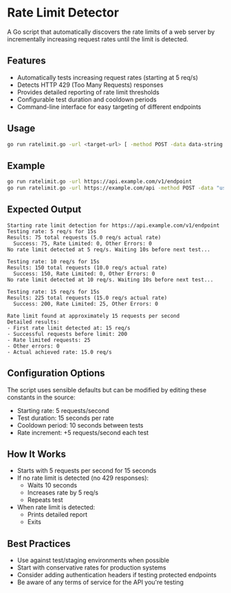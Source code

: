 # Rate Limit Detector

A Go script that automatically discovers the rate limits of a web server by incrementally increasing request rates until the limit is detected.

## Features

- Automatically tests increasing request rates (starting at 5 req/s)
- Detects HTTP 429 (Too Many Requests) responses
- Provides detailed reporting of rate limit thresholds
- Configurable test duration and cooldown periods
- Command-line interface for easy targeting of different endpoints

## Usage

```bash
go run ratelimit.go -url <target-url> [ -method POST -data data-string ]
```

## Example

```bash
go run ratelimit.go -url https://api.example.com/v1/endpoint
go run ratelimit.go -url https://example.com/api -method POST -data "username=test&password=1234"
```

## Expected Output

```text
Starting rate limit detection for https://api.example.com/v1/endpoint
Testing rate: 5 req/s for 15s
Results: 75 total requests (5.0 req/s actual rate)
  Success: 75, Rate Limited: 0, Other Errors: 0
No rate limit detected at 5 req/s. Waiting 10s before next test...

Testing rate: 10 req/s for 15s
Results: 150 total requests (10.0 req/s actual rate)
  Success: 150, Rate Limited: 0, Other Errors: 0
No rate limit detected at 10 req/s. Waiting 10s before next test...

Testing rate: 15 req/s for 15s
Results: 225 total requests (15.0 req/s actual rate)
  Success: 200, Rate Limited: 25, Other Errors: 0

Rate limit found at approximately 15 requests per second
Detailed results:
- First rate limit detected at: 15 req/s
- Successful requests before limit: 200
- Rate limited requests: 25
- Other errors: 0
- Actual achieved rate: 15.0 req/s
```

## Configuration Options

The script uses sensible defaults but can be modified by editing these constants in the source:

- Starting rate: 5 requests/second
- Test duration: 15 seconds per rate
- Cooldown period: 10 seconds between tests
- Rate increment: +5 requests/second each test

## How It Works

- Starts with 5 requests per second for 15 seconds
- If no rate limit is detected (no 429 responses):
  - Waits 10 seconds
  - Increases rate by 5 req/s
  - Repeats test
- When rate limit is detected:
  - Prints detailed report
  - Exits

## Best Practices

- Use against test/staging environments when possible
- Start with conservative rates for production systems
- Consider adding authentication headers if testing protected endpoints
- Be aware of any terms of service for the API you're testing

